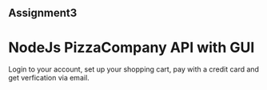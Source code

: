 ## Assignment3
# NodeJs PizzaCompany API with GUI

Login to your account, set up your shopping cart, pay with a credit card and get verfication via email.
